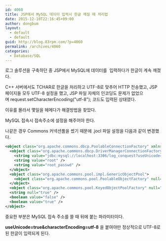 ```yaml
---
id: 4060
title: JSP에서 MySQL 데이터 입력시 한글 깨질 때 처리법
date: 2015-12-10T22:16:45+09:00
author: dongbum
layout:
  - default
  - default
guid: http://blog.83rpm.com/?p=4060
permalink: /archives/4060
categories:
  - Database/SQL
---
```

로그 솔루션을 구축하던 중 JSP에서 MySQL에 데이터를  입력하다가 한글이 계속 깨졌다.

C++ 서버에서도 TCHAR로 한글을 처리하고 UTF-8로 맞추어 HTTP 전송했고, JSP 페이지들 모두 UTF-8 설정을 했고, JSP 파일 자체의 인코딩도 문제가 없었으며 request.setCharacterEncoding("utf-8"); 코드도 입력된 상태였다.

이유를 몰라서 몇일을 헤메다가 해결방법을 찾았다.

MySQL 접속시 접속주소에 설정을 해주어야 한다.

나같은 경우 Commons 커넥션풀을 썼기 때문에 .jocl 파일 설정을 다음과 같이 변경했다.

```xml
<object class="org.apache.commons.dbcp.PoolableConnectionFactory" xmlns="http://apache.org/xml/xmlns/jakarta/commons/jocl">
  <object class="org.apache.commons.dbcp.DriverManagerConnectionFactory">
    <string value="jdbc:mysql://localhost:3306/log_conquest?useUnicode=true&characterEncoding=utf-8" />
    <string value="root" />
    <string value="root_passwd" />
  </object>
  <object class="org.apache.commons.pool.impl.GenericObjectPool">
    <object class="org.apache.commons.pool.PoolableObjectFactory" null="true" />
  </object>
  <object class="org.apache.commons.pool.KeyedObjectPoolFactory" null="true" />
  <string null="true" />
  <boolean value="false" />
  <boolean value="true" />
</object>
```

중요한 부분은 MySQL 접속 주소를 쓸 때 뒤에 붙는 파라미터이다.

**useUnicode=true&characterEncoding=utf-8** 을 붙여야만 정상적으로 UTF-8로 된 한글이 입력되게 된다.
